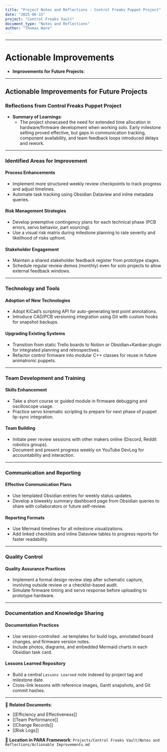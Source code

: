 ```yaml
---
title: "Project Notes and Reflections - Control Freaks Puppet Project"
date: "2025-06-15"
project: "Control Freaks Vault"
document_type: "Notes and Reflections"
author: "Thomas Ware"
---
```

---
# Actionable Improvements

- **Improvements for Future Projects**:

---

## Actionable Improvements for Future Projects

### Reflections from Control Freaks Puppet Project
- **Summary of Learnings**:
  - The project showcased the need for extended time allocation in hardware/firmware development when working solo. Early milestone setting proved effective, but gaps in communication tracking, component availability, and team feedback loops introduced delays and rework.

---

### Identified Areas for Improvement

#### Process Enhancements
- Implement more structured weekly review checkpoints to track progress and adjust timelines.
- Automate task tracking using Obsidian Dataview and inline metadata queries.

#### Risk Management Strategies
- Develop preemptive contingency plans for each technical phase (PCB errors, servo behavior, part sourcing).
- Use a visual risk matrix during milestone planning to rate severity and likelihood of risks upfront.

#### Stakeholder Engagement
- Maintain a shared stakeholder feedback register from prototype stages.
- Schedule regular review demos (monthly) even for solo projects to allow external feedback windows.

---

### Technology and Tools

#### Adoption of New Technologies
- Adopt KiCad’s scripting API for auto-generating test point annotations.
- Introduce CAD/PCB versioning integration using Git with custom hooks for snapshot backups.

#### Upgrading Existing Systems
- Transition from static Trello boards to Notion or Obsidian+Kanban plugin for integrated planning and retrospectives.
- Refactor control firmware into modular C++ classes for reuse in future animatronic puppets.

---

### Team Development and Training

#### Skills Enhancement
- Take a short course or guided module in firmware debugging and oscilloscope usage.
- Practice servo kinematic scripting to prepare for next phase of puppet lip-sync integration.

#### Team Building
- Initiate peer review sessions with other makers online (Discord, Reddit robotics groups).
- Document and present progress weekly on YouTube DevLog for accountability and interaction.

---

### Communication and Reporting

#### Effective Communication Plans
- Use templated Obsidian entries for weekly status updates.
- Develop a biweekly summary dashboard page from Obsidian queries to share with collaborators or future self-review.

#### Reporting Formats
- Use Mermaid timelines for all milestone visualizations.
- Add linked checklists and inline Dataview tables to progress reports for faster readability.

---

### Quality Control

#### Quality Assurance Practices
- Implement a formal design review step after schematic capture, involving outside review or a checklist-based audit.
- Simulate firmware timing and servo response before uploading to prototype hardware.

---

### Documentation and Knowledge Sharing

#### Documentation Practices
- Use version-controlled `.md` templates for build logs, annotated board changes, and firmware version notes.
- Include photos, diagrams, and embedded Mermaid charts in each Obsidian task card.

#### Lessons Learned Repository
- Build a central `Lessons Learned` note indexed by project tag and milestone date.
- Cross-link lessons with reference images, Gantt snapshots, and Git commit hashes.

---

🔗 **Related Documents**:
- [[Efficiency and Effectiveness]]
- [[Team Performance]]
- [[Change Records]]
- [[Risk Logs]]

📁 **Location in PARA Framework**: `Projects/Control Freaks Vault/Notes and Reflections/Actionable Improvements.md`
